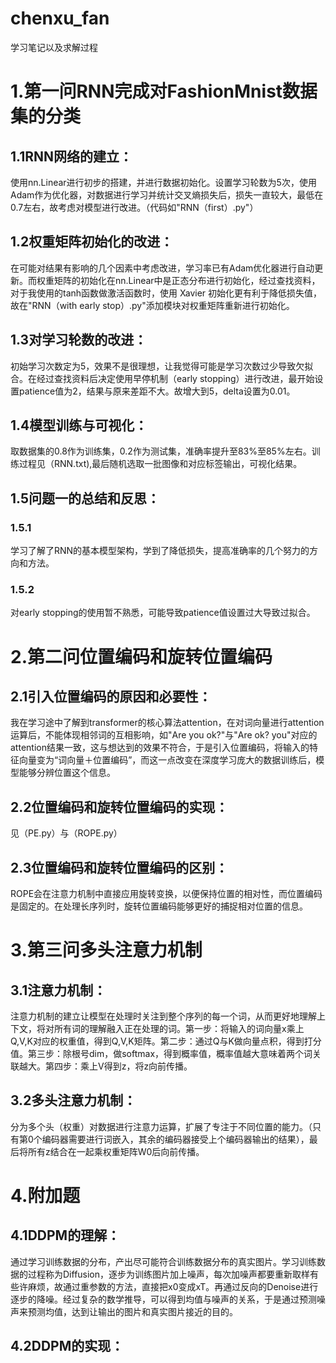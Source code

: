 # chenxu_fan
学习笔记以及求解过程
# 1.第一问RNN完成对FashionMnist数据集的分类
## 1.1RNN网络的建立：
使用nn.Linear进行初步的搭建，并进行数据初始化。设置学习轮数为5次，使用Adam作为优化器，对数据进行学习并统计交叉熵损失后，损失一直较大，最低在0.7左右，故考虑对模型进行改进。（代码如"RNN（first）.py"）
## 1.2权重矩阵初始化的改进：
在可能对结果有影响的几个因素中考虑改进，学习率已有Adam优化器进行自动更新。而权重矩阵的初始化在nn.Linear中是正态分布进行初始化，经过查找资料，对于我使用的tanh函数做激活函数时，使用 Xavier 初始化更有利于降低损失值，故在"RNN（with early stop）.py"添加模块对权重矩阵重新进行初始化。
## 1.3对学习轮数的改进：
初始学习次数定为5，效果不是很理想，让我觉得可能是学习次数过少导致欠拟合。在经过查找资料后决定使用早停机制（early stopping）进行改进，最开始设置patience值为2，结果与原来差距不大。故增大到5，delta设置为0.01。
## 1.4模型训练与可视化：
取数据集的0.8作为训练集，0.2作为测试集，准确率提升至83%至85%左右。训练过程见（RNN.txt),最后随机选取一批图像和对应标签输出，可视化结果。
## 1.5问题一的总结和反思：
### 1.5.1
学习了解了RNN的基本模型架构，学到了降低损失，提高准确率的几个努力的方向和方法。
### 1.5.2
对early stopping的使用暂不熟悉，可能导致patience值设置过大导致过拟合。
# 2.第二问位置编码和旋转位置编码
## 2.1引入位置编码的原因和必要性：
我在学习途中了解到transformer的核心算法attention，在对词向量进行attention运算后，不能体现相邻词的互相影响，如"Are you ok?"与"Are ok? you"对应的attention结果一致，这与想达到的效果不符合，于是引入位置编码，将输入的特征向量变为“词向量＋位置编码”，而这一点改变在深度学习庞大的数据训练后，模型能够分辨位置这个信息。
## 2.2位置编码和旋转位置编码的实现：
见（PE.py）与（ROPE.py）
## 2.3位置编码和旋转位置编码的区别：
ROPE会在注意力机制中直接应用旋转变换，以便保持位置的相对性，而位置编码是固定的。在处理长序列时，旋转位置编码能够更好的捕捉相对位置的信息。
# 3.第三问多头注意力机制
## 3.1注意力机制：
注意力机制的建立让模型在处理时关注到整个序列的每一个词，从而更好地理解上下文，将对所有词的理解融入正在处理的词。第一步：将输入的词向量x乘上Q,V,K对应的权重值，得到Q,V,K矩阵。第二步：通过Q与K做向量点积，得到打分值。第三步：除根号dim，做softmax，得到概率值，概率值越大意味着两个词关联越大。第四步：乘上V得到z，将z向前传播。
## 3.2多头注意力机制：
分为多个头（权重）对数据进行注意力运算，扩展了专注于不同位置的能力。（只有第0个编码器需要进行词嵌入，其余的编码器接受上个编码器输出的结果），最后将所有z结合在一起乘权重矩阵W0后向前传播。
# 4.附加题
## 4.1DDPM的理解：
通过学习训练数据的分布，产出尽可能符合训练数据分布的真实图片。学习训练数据的过程称为Diffusion，逐步为训练图片加上噪声，每次加噪声都要重新取样有些许麻烦，故通过重参数的方法，直接把x0变成xT。再通过反向的Denoise进行逐步的降噪。经过复杂的数学推导，可以得到均值与噪声的关系，于是通过预测噪声来预测均值，达到让输出的图片和真实图片接近的目的。
## 4.2DDPM的实现：
